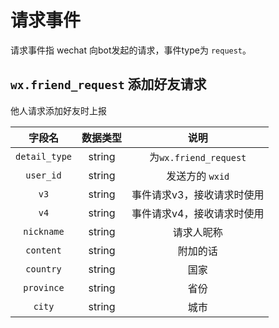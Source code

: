 # 请求事件
请求事件指 wechat 向bot发起的请求，事件type为 `request`。

## `wx.friend_request` 添加好友请求<Badge text="拓展" type="danger" />
他人请求添加好友时上报

|    字段名    | 数据类型 |        说明         |
| :----------: | :------: | :-----------------: |
| `detail_type` | string | 为`wx.friend_request` |
| `user_id` | string | 发送方的 `wxid` |
| `v3` | string | 事件请求v3，接收请求时使用 |
| `v4` | string | 事件请求v4，接收请求时使用 |
| `nickname` | string | 请求人昵称 |
| `content` | string | 附加的话 |
| `country` | string | 国家 |
| `province` | string | 省份 |
| `city` | string | 城市 |
